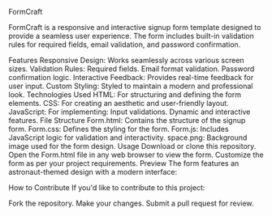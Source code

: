 FormCraft

FormCraft is a responsive and interactive signup form template designed to provide a seamless user experience. The form includes built-in validation rules for required fields, email validation, and password confirmation.

Features
Responsive Design: Works seamlessly across various screen sizes.
Validation Rules:
Required fields.
Email format validation.
Password confirmation logic.
Interactive Feedback: Provides real-time feedback for user input.
Custom Styling: Styled to maintain a modern and professional look.
Technologies Used
HTML: For structuring and defining the form elements.
CSS: For creating an aesthetic and user-friendly layout.
JavaScript: For implementing:
Input validations.
Dynamic and interactive features.
File Structure
Form.html: Contains the structure of the signup form.
Form.css: Defines the styling for the form.
Form.js: Includes JavaScript logic for validation and interactivity.
space.png: Background image used for the form design.
Usage
Download or clone this repository.
Open the Form.html file in any web browser to view the form.
Customize the form as per your project requirements.
Preview
The form features an astronaut-themed design with a modern interface:



How to Contribute
If you'd like to contribute to this project:

Fork the repository.
Make your changes.
Submit a pull request for review.
